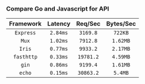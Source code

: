 ### Compare Go and Javascript for API
| Framework  | Latency  |  Req/Sec  | Bytes/Sec |
| :--------: | :------: | :-------: | :-------: |
| `Express`  | `2.84ms` | `3169.8`  |  `722KB`  |
|   `Mux`    | `1.02ms` | `7912.8`  | `1.62MB`  |
|   `Iris`   | `0.77ms` | `9933.2`  | `2.17MB`  |
| `fasthttp` | `0.33ms` | `19781.2` | `4.59MB`  |
|   `gin`    | `0.86ms` | `9199.4`  | `1.61MB`  |
|   `echo`   | `0.15ms` | `30863.2` |  `5.4MB`  |
